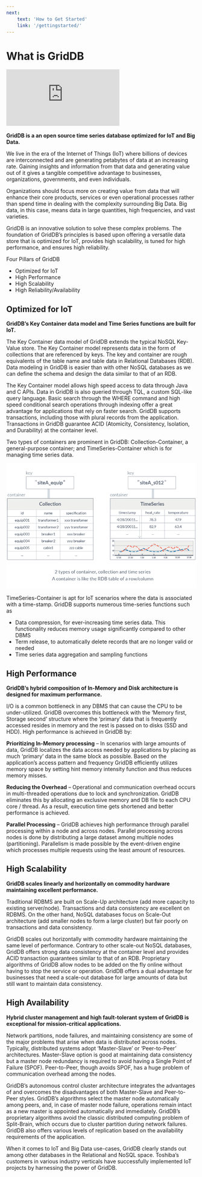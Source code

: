 ```yaml
---
next: 
    text: 'How to Get Started'
    link: '/gettingstarted/'
---
```


# What is GridDB

<p class="iframe-container">
<iframe src="https://www.youtube.com/embed/boAZXOSMY58" frameborder="0" allow="accelerometer; autoplay; encrypted-media; gyroscope; picture-in-picture" allowfullscreen></iframe>
</p>

**GridDB is a an open source time series database optimized for IoT and Big Data.**

We live in the era of the Internet of Things (IoT) where billions of devices are interconnected and are generating petabytes of data at an increasing rate. Gaining insights and information from that data and generating value out of it gives a tangible competitive advantage to businesses, organizations, governments, and even individuals.

Organizations should focus more on creating value from data that will enhance their core products, services or even operational processes rather than spend time in dealing with the complexity surrounding Big Data. Big data, in this case, means data in large quantities, high frequencies, and vast varieties.

GridDB is an innovative solution to solve these complex problems. The foundation of GridDB’s principles is based upon offering a versatile data store that is optimized for IoT, provides high scalability, is tuned for high performance, and ensures high reliability.

Four Pillars of GridDB
- Optimized for IoT
- High Performance
- High Scalability
- High Reliability/Availability

## Optimized for IoT
**GridDB’s Key Container data model and Time Series functions are built for IoT.**

The Key Container data model of GridDB extends the typical NoSQL Key-Value store. The Key Container model represents data in the form of collections that are referenced by keys. The key and container are rough equivalents of the table name and table data in Relational Databases (RDB). Data modeling in GridDB is easier than with other NoSQL databases as we can define the schema and design the data similar to that of an RDB.

The Key Container model allows high speed access to data through Java and C APIs. Data in GridDB is also queried through TQL, a custom SQL-like query language. Basic search through the WHERE command and high speed conditional search operations through indexing offer a great advantage for applications that rely on faster search. GridDB supports transactions, including those with plural records from the application. Transactions in GridDB guarantee ACID (Atomicity, Consistency, Isolation, and Durability) at the container level.

Two types of containers are prominent in GridDB: Collection-Container, a general-purpose container; and TimeSeries-Container which is for managing time series data.

![containers](./img/containers.png)

TimeSeries-Container is apt for IoT scenarios where the data is associated with a time-stamp. GridDB supports numerous time-series functions such as
- Data compression, for ever-increasing time series data. This functionality reduces memory usage significantly compared to other DBMS
- Term release, to automatically delete records that are no longer valid or needed
- Time series data aggregation and sampling functions

## High Performance

**GridDB’s hybrid composition of In-Memory and Disk architecture is designed for maximum performance.**

I/O is a common bottleneck in any DBMS that can cause the CPU to be under-utilized. GridDB overcomes this bottleneck with the ‘Memory first, Storage second’ structure where the ‘primary’ data that is frequently accessed resides in memory and the rest is passed on to disks (SSD and HDD). High performance is achieved in GridDB by:

**Prioritizing In-Memory processing** – In scenarios with large amounts of data, GridDB localizes the data access needed by applications by placing as much ‘primary’ data in the same block as possible. Based on the application’s access pattern and frequency GridDB efficiently utilizes memory space by setting hint memory intensity function and thus reduces memory misses.

**Reducing the Overhead** – Operational and communication overhead occurs in multi-threaded operations due to lock and synchronization. GridDB eliminates this by allocating an exclusive memory and DB file to each CPU core / thread. As a result, execution time gets shortened and better performance is achieved.

**Parallel Processing** – GridDB achieves high performance through parallel processing within a node and across nodes. Parallel processing across nodes is done by distributing a large dataset among multiple nodes (partitioning). Parallelism is made possible by the event-driven engine which processes multiple requests using the least amount of resources.

## High Scalability <a href="https://www.global.toshiba/ww/products-solutions/ai-iot/griddb/product/griddb-ee.html?utm_source=griddb.net&utm_medium=referral&utm_campaign=commercial_badge"><badge text="Commercial version" type="warning"/></a>

**GridDB scales linearly and horizontally on commodity hardware maintaining excellent performance.**

Traditional RDBMS are built on Scale-Up architecture (add more capacity to existing server/node). Transactions and data consistency are excellent on RDBMS. On the other hand, NoSQL databases focus on Scale-Out architecture (add smaller nodes to form a large cluster) but fair poorly on transactions and data consistency.

GridDB scales out horizontally with commodity hardware maintaining the same level of performance. Contrary to other scale-out NoSQL databases, GridDB offers strong data consistency at the container level and provides ACID transaction guarantees similar to that of an RDB. Proprietary algorithms of GridDB allow nodes to be added on the fly online without having to stop the service or operation. GridDB offers a dual advantage for businesses that need a scale-out database for large amounts of data but still want to maintain data consistency.

## High Availability <a href="https://www.global.toshiba/ww/products-solutions/ai-iot/griddb/product/griddb-ee.html?utm_source=griddb.net&utm_medium=referral&utm_campaign=commercial_badge"><badge text="Commercial version" type="warning"/></a>

**Hybrid cluster management and high fault-tolerant system of GridDB is exceptional for mission-critical applications.**

Network partitions, node failures, and maintaining consistency are some of the major problems that arise when data is distributed across nodes. Typically, distributed systems adopt ‘Master-Slave’ or ‘Peer-to-Peer’ architectures. Master-Slave option is good at maintaining data consistency but a master node redundancy is required to avoid having a Single Point of Failure (SPOF). Peer-to-Peer, though avoids SPOF, has a huge problem of communication overhead among the nodes.

GridDB’s autonomous control cluster architecture integrates the advantages of and overcomes the disadvantages of both Master-Slave and Peer-to-Peer styles. GridDB’s algorithms select the master node automatically among peers, and, in case of master node failure, operations remain intact as a new master is appointed automatically and immediately. GridDB’s proprietary algorithms avoid the classic distributed computing problem of Split-Brain, which occurs due to cluster partition during network failures. GridDB also offers various levels of replication based on the availability requirements of the application.


When it comes to IoT and Big Data use-cases, GridDB clearly stands out among other databases in the Relational and NoSQL space. Toshiba’s customers in various industry verticals have successfully implemented IoT projects by harnessing the power of GridDB.